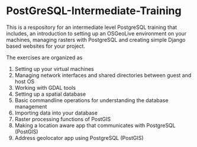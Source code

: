# PostGreSQL-Intermediate-Training

This is a respository for an intermediate level PostgreSQL training that includes, an introduction to setting up an OSGeoLive environment on your machines, managing rasters with PostgreSQL and creating simple Django based websites for your project. 

The exercises are organized as 

1. Setting up your virtual machines
2. Managing network interfaces and shared directories between guest and host OS
3. Working with GDAL tools
4. Setting up a spatial database
5. Basic commandline operations for understanding the database management 
6. Importing data into your database
7. Raster processing functions of PostGIS
8. Making a location aware app that communicates with PostgreSQL (PostGIS)
9. Address geolocator app using PostgreSQL (PostGIS)
